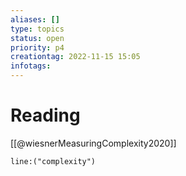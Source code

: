 ```yaml
---
aliases: []
type: topics
status: open
priority: p4
creationtag: 2022-11-15 15:05
infotags:
---
```


# Reading
[[@wiesnerMeasuringComplexity2020]]


```query 
line:("complexity")
```